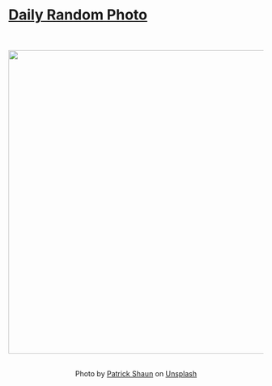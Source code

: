 # [Daily Random Photo](https://www.dailyrandomphoto.com/)

<div align="center">
  <br>
  <br>
  <a href="https://www.dailyrandomphoto.com/p/2021/2021-02-09/"><img src="https://images.unsplash.com/photo-1611069443925-5ccb45abd66e?crop=entropy&cs=tinysrgb&fit=max&fm=jpg&ixid=MXw3NzUwOHwwfDF8cmFuZG9tfHx8fHx8fHw&ixlib=rb-1.2.1&q=80&w=1080" width="600px"></a>
  <br>
  <br>
  <p class="has-text-grey">Photo by <a href="https://unsplash.com/@xiexianghua?utm_source=Daily%20Random%20Photo&amp;utm_medium=referral" target="_blank" rel="noopener noreferrer">Patrick Shaun</a> on <a href="https://unsplash.com/photos/fjET9f2vwcg?utm_source=Daily%20Random%20Photo&amp;utm_medium=referral" target="_blank" rel="noopener noreferrer">Unsplash</a></p>
</div>
